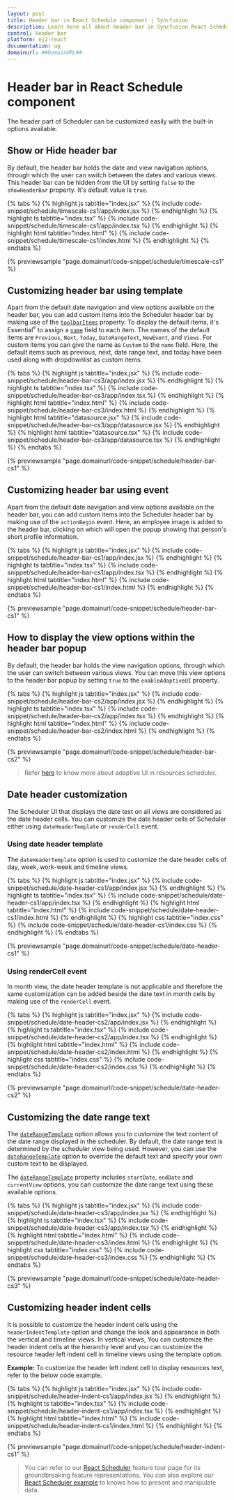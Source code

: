 ```yaml
---
layout: post
title: Header bar in React Schedule component | Syncfusion
description: Learn here all about Header bar in Syncfusion React Schedule component of Syncfusion Essential JS 2 and more.
control: Header bar 
platform: ej2-react
documentation: ug
domainurl: ##DomainURL##
---
```


# Header bar in React Schedule component

The header part of Scheduler can be customized easily with the built-in options available.

## Show or Hide header bar

By default, the header bar holds the date and view navigation options, through which the user can switch between the dates and various views. This header bar can be hidden from the UI by setting `false` to the `showHeaderBar` property. It's default value is `true`.

{% tabs %}
{% highlight js tabtitle="index.jsx" %}
{% include code-snippet/schedule/timescale-cs1/app/index.jsx %}
{% endhighlight %}
{% highlight ts tabtitle="index.tsx" %}
{% include code-snippet/schedule/timescale-cs1/app/index.tsx %}
{% endhighlight %}
{% highlight html tabtitle="index.html" %}
{% include code-snippet/schedule/timescale-cs1/index.html %}
{% endhighlight %}
{% endtabs %}
        
{% previewsample "page.domainurl/code-snippet/schedule/timescale-cs1" %}

## Customizing header bar using template

Apart from the default date navigation and view options available on the header bar, you can add custom items into the Scheduler header bar by making use of the [`toolbarItems`](https://ej2.syncfusion.com/react/documentation/api/schedule/#toolbaritems) property. To display the default items, it's Essential<sup style="font-size:70%">&reg;</sup> to assign a [`name`](https://ej2.syncfusion.com/react/documentation/api/schedule/toolbarItem/#name) field to each item. The names of the default items are `Previous`, `Next`, `Today`, `DateRangeText`, `NewEvent`, and `Views`. For custom items you can give the name as `Custom` to the `name` field. Here, the default items such as previous, next, date range text, and today have been used along with dropdownlist as custom items.

{% tabs %}
{% highlight js tabtitle="index.jsx" %}
{% include code-snippet/schedule/header-bar-cs3/app/index.jsx %}
{% endhighlight %}
{% highlight ts tabtitle="index.tsx" %}
{% include code-snippet/schedule/header-bar-cs3/app/index.tsx %}
{% endhighlight %}
{% highlight html tabtitle="index.html" %}
{% include code-snippet/schedule/header-bar-cs3/index.html %}
{% endhighlight %}
{% highlight html tabtitle="datasource.jsx" %}
{% include code-snippet/schedule/header-bar-cs3/app/datasource.jsx %}
{% endhighlight %}
{% highlight html tabtitle="datasource.tsx" %}
{% include code-snippet/schedule/header-bar-cs3/app/datasource.tsx %}
{% endhighlight %}
{% endtabs %}

{% previewsample "page.domainurl/code-snippet/schedule/header-bar-cs1" %}

## Customizing header bar using event

Apart from the default date navigation and view options available on the header bar, you can add custom items into the Scheduler header bar by making use of the `actionBegin` event. Here, an employee image is added to the header bar, clicking on which will open the popup showing that person's short profile information.

{% tabs %}
{% highlight js tabtitle="index.jsx" %}
{% include code-snippet/schedule/header-bar-cs1/app/index.jsx %}
{% endhighlight %}
{% highlight ts tabtitle="index.tsx" %}
{% include code-snippet/schedule/header-bar-cs1/app/index.tsx %}
{% endhighlight %}
{% highlight html tabtitle="index.html" %}
{% include code-snippet/schedule/header-bar-cs1/index.html %}
{% endhighlight %}
{% endtabs %}
        
{% previewsample "page.domainurl/code-snippet/schedule/header-bar-cs1" %}

## How to display the view options within the header bar popup

By default, the header bar holds the view navigation options, through which the user can switch between various views. You can move this view options to the header bar popup by setting `true` to the `enableAdaptiveUI` property.

{% tabs %}
{% highlight js tabtitle="index.jsx" %}
{% include code-snippet/schedule/header-bar-cs2/app/index.jsx %}
{% endhighlight %}
{% highlight ts tabtitle="index.tsx" %}
{% include code-snippet/schedule/header-bar-cs2/app/index.tsx %}
{% endhighlight %}
{% highlight html tabtitle="index.html" %}
{% include code-snippet/schedule/header-bar-cs2/index.html %}
{% endhighlight %}
{% endtabs %}
        
{% previewsample "page.domainurl/code-snippet/schedule/header-bar-cs2" %}

> Refer [here](./resources/#adaptive-ui-in-desktop) to know more about adaptive UI in resources scheduler.

## Date header customization

The Scheduler UI that displays the date text on all views are considered as the date header cells. You can customize the date header cells of Scheduler either using `dateHeaderTemplate` or `renderCell` event.

### Using date header template

The `dateHeaderTemplate` option is used to customize the date header cells of day, week, work-week and timeline views.

{% tabs %}
{% highlight js tabtitle="index.jsx" %}
{% include code-snippet/schedule/date-header-cs1/app/index.jsx %}
{% endhighlight %}
{% highlight ts tabtitle="index.tsx" %}
{% include code-snippet/schedule/date-header-cs1/app/index.tsx %}
{% endhighlight %}
{% highlight html tabtitle="index.html" %}
{% include code-snippet/schedule/date-header-cs1/index.html %}
{% endhighlight %}
{% highlight css tabtitle="index.css" %}
{% include code-snippet/schedule/date-header-cs1/index.css %}
{% endhighlight %}
{% endtabs %}
        
{% previewsample "page.domainurl/code-snippet/schedule/date-header-cs1" %}

### Using renderCell event

In month view, the date header template is not applicable and therefore the same customization can be added beside the date text in month cells by making use of the `renderCell` event.

{% tabs %}
{% highlight js tabtitle="index.jsx" %}
{% include code-snippet/schedule/date-header-cs2/app/index.jsx %}
{% endhighlight %}
{% highlight ts tabtitle="index.tsx" %}
{% include code-snippet/schedule/date-header-cs2/app/index.tsx %}
{% endhighlight %}
{% highlight html tabtitle="index.html" %}
{% include code-snippet/schedule/date-header-cs2/index.html %}
{% endhighlight %}
{% highlight css tabtitle="index.css" %}
{% include code-snippet/schedule/date-header-cs2/index.css %}
{% endhighlight %}
{% endtabs %}
        
{% previewsample "page.domainurl/code-snippet/schedule/date-header-cs2" %}

## Customizing the date range text

The [`dateRangeTemplate`](https://ej2.syncfusion.com/react/documentation/api/schedule/#daterangetemplate) option allows you to customize the text content of the date range displayed in the scheduler. By default, the date range text is determined by the scheduler view being used. However, you can use the [`dateRangeTemplate`](https://ej2.syncfusion.com/react/documentation/api/schedule/#daterangetemplate) option to override the default text and specify your own custom text to be displayed.

The [`dateRangeTemplate`](https://ej2.syncfusion.com/react/documentation/api/schedule/#daterangetemplate) property includes `startDate`, `endDate` and `currentView` options, you can customize the date range text using these available options.

{% tabs %}
{% highlight js tabtitle="index.jsx" %}
{% include code-snippet/schedule/date-header-cs3/app/index.jsx %}
{% endhighlight %}
{% highlight ts tabtitle="index.tsx" %}
{% include code-snippet/schedule/date-header-cs3/app/index.tsx %}
{% endhighlight %}
{% highlight html tabtitle="index.html" %}
{% include code-snippet/schedule/date-header-cs3/index.html %}
{% endhighlight %}
{% highlight css tabtitle="index.css" %}
{% include code-snippet/schedule/date-header-cs3/index.css %}
{% endhighlight %}
{% endtabs %}
        
{% previewsample "page.domainurl/code-snippet/schedule/date-header-cs3" %}

## Customizing header indent cells

It is possible to customize the header indent cells using the `headerIndentTemplate` option and change the look and appearance in both the vertical and timeline views. In vertical views, You can customize the header indent cells at the hierarchy level and you can customize the resource header left indent cell in timeline views using the template option.

**Example:** To customize the header left indent cell to display resources text, refer to the below code example.

{% tabs %}
{% highlight js tabtitle="index.jsx" %}
{% include code-snippet/schedule/header-indent-cs1/app/index.jsx %}
{% endhighlight %}
{% highlight ts tabtitle="index.tsx" %}
{% include code-snippet/schedule/header-indent-cs1/app/index.tsx %}
{% endhighlight %}
{% highlight html tabtitle="index.html" %}
{% include code-snippet/schedule/header-indent-cs1/index.html %}
{% endhighlight %}
{% endtabs %}
        
{% previewsample "page.domainurl/code-snippet/schedule/header-indent-cs1" %}

> You can refer to our [React Scheduler](https://www.syncfusion.com/react-components/react-scheduler) feature tour page for its groundbreaking feature representations. You can also explore our [React Scheduler example](https://ej2.syncfusion.com/react/demos/#/material/schedule/overview) to knows how to present and manipulate data.
